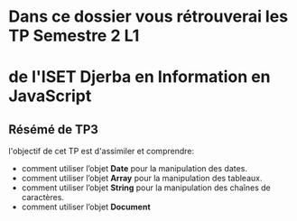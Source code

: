 # Dans ce dossier vous rétrouverai les TP Semestre 2 L1 
# de l'ISET Djerba en Information en JavaScript

## Résémé de TP3
 l'objectif de cet TP est d'assimiler et comprendre:
* comment utiliser l’objet **Date** pour la manipulation des dates.
* comment utiliser l’objet **Array** pour la manipulation des tableaux.
* comment utiliser l’objet **String** pour la manipulation des chaînes de caractères.
* comment utiliser l’objet **Document** 
